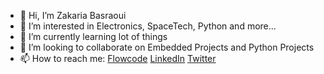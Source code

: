 - 👋 Hi, I’m Zakaria Basraoui
- 👀 I’m interested in Electronics, SpaceTech, Python and more...
- 🌱 I’m currently learning lot of things
- 💞️ I’m looking to collaborate on Embedded Projects and Python Projects
- 📫 How to reach me:
  [Flowcode](https://flow.page/zakariabasraoui)
  [LinkedIn](https://www.linkedin.com/in/zakariabasraoui/)
  [Twitter](https://twitter.com/bs_zakaria)

<!---
Zakariabs/Zakariabs is a ✨ special ✨ repository because its `README.md` (this file) appears on your GitHub profile.
You can click the Preview link to take a look at your changes.
--->
